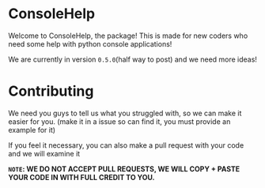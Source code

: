 # ConsoleHelp

Welcome to ConsoleHelp, the package! This is made for new coders who need some help with python console applications!

We are currently in version `0.5.0`(half way to post) and we need more ideas! 

# Contributing

We need you guys to tell us what you struggled with, so we can make it easier for you. (make it in a issue so can find it, you must provide an example for it)

If you feel it necessary, you can also make a pull request with your code and we will examine it

**`NOTE`: WE DO NOT ACCEPT PULL REQUESTS, WE WILL COPY + PASTE YOUR CODE IN WITH FULL CREDIT TO YOU.**
